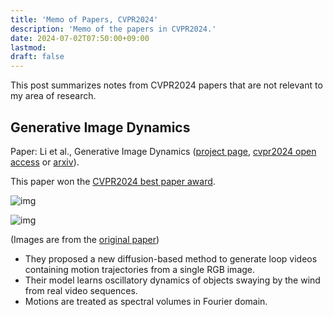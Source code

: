 ```yaml
---
title: 'Memo of Papers, CVPR2024'
description: 'Memo of the papers in CVPR2024.'
date: 2024-07-02T07:50:00+09:00
lastmod: 
draft: false
---
```


This post summarizes notes from CVPR2024 papers that are not relevant to my area of research.

## Generative Image Dynamics

Paper: Li et al., Generative Image Dynamics ([project page](https://generative-dynamics.github.io/), [cvpr2024 open access](https://openaccess.thecvf.com/content/CVPR2024/papers/Li_Generative_Image_Dynamics_CVPR_2024_paper.pdf) or [arxiv](https://arxiv.org/abs/2309.07906)).

This paper won the [CVPR2024 best paper award](https://cvpr.thecvf.com/Conferences/2024/News/Awards).

![img](https://img.tsuji.tech/gid-cvpr2024-0.jpg)

![img](https://img.tsuji.tech/gid-cvpr2024-1.jpg)

(Images are from the [original paper](https://openaccess.thecvf.com/content/CVPR2024/papers/Li_Generative_Image_Dynamics_CVPR_2024_paper.pdf))

* They proposed a new diffusion-based method to generate loop videos containing motion trajectories from a single RGB image.
* Their model learns oscillatory dynamics of objects swaying by the wind from real video sequences.
* Motions are treated as spectral volumes in Fourier domain.

